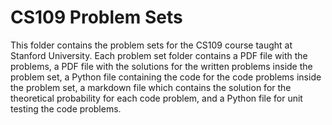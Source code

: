 # CS109 Problem Sets

This folder contains the problem sets for the CS109 course taught at Stanford University. Each problem set folder contains a PDF file with the problems, a PDF file with the solutions for the written problems inside the problem set, a Python file containing the code for the code problems inside the problem set, a markdown file which contains the solution for the theoretical probability for each code problem, and a Python file for unit testing the code problems.

